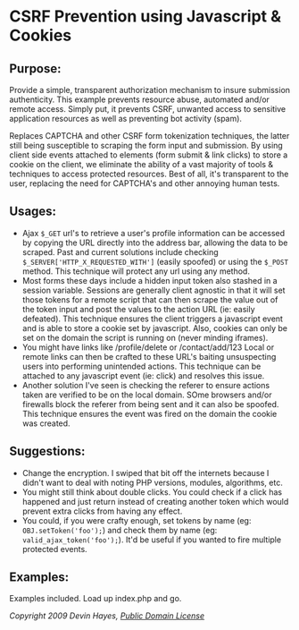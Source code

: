CSRF Prevention using Javascript & Cookies
==========

Purpose:
------------
Provide a simple, transparent authorization mechanism to insure submission authenticity. This example prevents resource abuse, automated and/or remote access. Simply put, it prevents CSRF, unwanted access to sensitive application resources as well as preventing bot activity (spam).

Replaces CAPTCHA and other CSRF form tokenization techniques, the latter still being susceptible to scraping the form input and submission. By using client side events attached to elements (form submit & link clicks) to store a cookie on the client, we eliminate the ability of a vast majority of tools & techniques to access protected resources. Best of all, it's transparent to the user, replacing the need for CAPTCHA's and other annoying human tests.

Usages:
------------
- Ajax `$_GET` url's to retrieve a user's profile information can be accessed by copying the URL directly into the address bar, allowing the data to be scraped. Past and current solutions include checking `$_SERVER['HTTP_X_REQUESTED_WITH']` (easily spoofed) or using the `$_POST` method. This technique will protect any url using any method.
- Most forms these days include a hidden input token also stashed in a session variable. Sessions are generally client agnostic in that it will set those tokens for a remote script that can then scrape the value out of the token input and post the values to the action URL (ie: easily defeated). This technique ensures the client triggers a javascript event and is able to store a cookie set by javascript. Also, cookies can only be set on the domain the script is running on (never minding iframes).
- You might have links like /profile/delete or /contact/add/123 Local or remote links can then be crafted to these URL's baiting unsuspecting users into performing unintended actions. This technique can be attached to any javascript event (ie: click) and resolves this issue.
- Another solution I've seen is checking the referer to ensure actions taken are verified to be on the local domain. SOme browsers and/or firewalls block the referer from being sent and it can also be spoofed. This technique ensures the event was fired on the domain the cookie was created.

Suggestions:
------------
- Change the encryption. I swiped that bit off the internets because I didn't want to deal with noting PHP versions, modules, algorithms, etc.
- You might still think about double clicks. You could check if a click has happened and just return instead of creating another token which would prevent extra clicks from having any effect.
- You could, if you were crafty enough, set tokens by name (eg: `OBJ.setToken('foo');`) and check them by name (eg: `valid_ajax_token('foo');`). It'd be useful if you wanted to fire multiple protected events.

Examples:
------------
Examples included. Load up index.php and go.


*Copyright 2009 Devin Hayes, [Public Domain License](http://unlicense.org/UNLICENSE)*
